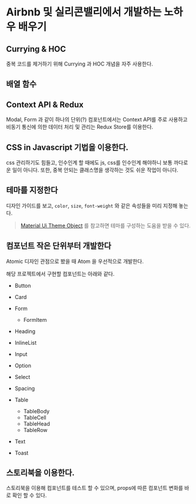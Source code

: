 # Airbnb 및 실리콘밸리에서 개발하는 노하우 배우기

## Currying & HOC

중복 코드를 제거하기 위해 Currying 과 HOC 개념을 자주 사용한다.

## 배열 함수

## Context API & Redux

Modal, Form 과 같이 하나의 단위(?) 컴포넌트에서는 Context API를 주로 사용하고 비동기 통신에 의한 데이터 처리 및 관리는 Redux Store를 이용한다.

## CSS in Javascript 기법을 이용한다.

css 관리하기도 힘들고, 인수인계 할 때에도 js, css를 인수인계 해야하니 보통 까다로운 일이 아니다. 또한, 중복 안되는 클래스명을 생각하는 것도 쉬운 작업이 아니다.

## 테마를 지정한다

디자인 가이드를 보고, `color`, `size`, `font-weight` 와 같은 속성들을 미리 지정해 놓는다.

> [Material Ui Theme Object](*https://material-ui.com/customization/default-theme/*) 를 참고하면 테마를 구성하는 도움을 받을 수 있다.

## 컴포넌트 작은 단위부터 개발한다

Atomic 디자인 관점으로 봤을 때 Atom 을 우선적으로 개발한다.

해당 프로젝트에서 구현할 컴포넌트는 아래와 같다.

- Button

- Card

- Form

  - FormItem

- Heading

- InlineList

- Input

- Option

- Select

- Spacing

- Table

  - TableBody
  - TableCell
  - TableHead
  - TableRow

- Text

- Toast

## 스토리북을 이용한다.

스토리북을 이용해 컴포넌트를 테스트 할 수 있으며, props에 따른 컴포넌트 변화를 바로 확인 할 수 있다.
